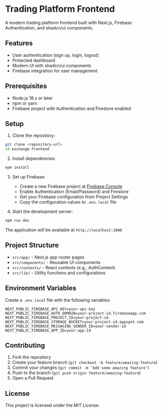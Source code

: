 # Trading Platform Frontend

A modern trading platform frontend built with Next.js, Firebase Authentication, and shadcn/ui components.

## Features

- User authentication (sign up, login, logout)
- Protected dashboard
- Modern UI with shadcn/ui components
- Firebase integration for user management

## Prerequisites

- Node.js 18.x or later
- npm or yarn
- Firebase project with Authentication and Firestore enabled

## Setup

1. Clone the repository:
```bash
git clone <repository-url>
cd exchange-frontend
```

2. Install dependencies:
```bash
npm install
```

3. Set up Firebase:
   - Create a new Firebase project at [Firebase Console](https://console.firebase.google.com/)
   - Enable Authentication (Email/Password) and Firestore
   - Get your Firebase configuration from Project Settings
   - Copy the configuration values to `.env.local` file

4. Start the development server:
```bash
npm run dev
```

The application will be available at `http://localhost:3000`

## Project Structure

- `src/app/` - Next.js app router pages
- `src/components/` - Reusable UI components
- `src/contexts/` - React contexts (e.g., AuthContext)
- `src/lib/` - Utility functions and configurations

## Environment Variables

Create a `.env.local` file with the following variables:

```
NEXT_PUBLIC_FIREBASE_API_KEY=your-api-key
NEXT_PUBLIC_FIREBASE_AUTH_DOMAIN=your-project-id.firebaseapp.com
NEXT_PUBLIC_FIREBASE_PROJECT_ID=your-project-id
NEXT_PUBLIC_FIREBASE_STORAGE_BUCKET=your-project-id.appspot.com
NEXT_PUBLIC_FIREBASE_MESSAGING_SENDER_ID=your-sender-id
NEXT_PUBLIC_FIREBASE_APP_ID=your-app-id
```

## Contributing

1. Fork the repository
2. Create your feature branch (`git checkout -b feature/amazing-feature`)
3. Commit your changes (`git commit -m 'Add some amazing feature'`)
4. Push to the branch (`git push origin feature/amazing-feature`)
5. Open a Pull Request

## License

This project is licensed under the MIT License.
